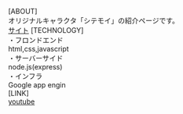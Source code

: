 [ABOUT]  
オリジナルキャラクタ「シテモイ」の紹介ページです。  
[サイト](https://unified-canyon-350709.dt.r.appspot.com)
[TECHNOLOGY]  
・フロンドエンド  
html,css,javascript  
・サーバーサイド  
node.js(express)  
・インフラ  
Google app engin  
[LINK]  
[youtube](https://youtube.com/channel/UCN75Xrcdj9oSJqdGc_UCb2w)
